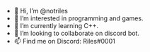 - 👋 Hi, I’m @notriles
- 👀 I’m interested in programming and games.
- 🌱 I’m currently learning C++.
- 💞️ I’m looking to collaborate on discord bot.
- 📫 Find me on Discord: Riles#0001

<!---
notriles/notriles is a ✨ special ✨ repository because its `README.md` (this file) appears on your GitHub profile.
You can click the Preview link to take a look at your changes.
--->
